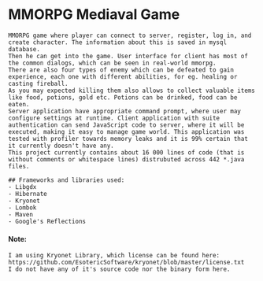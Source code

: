 # MMORPG Mediaval Game

	MMORPG game where player can connect to server, register, log in, and create character. The information about this is saved in mysql database. 
	Then he can get into the game. User interface for client has most of the common dialogs, which can be seen in real-world mmorpg.
	There are also four types of enemy which can be defeated to gain experience, each one with different abilities, for eg. healing or casting fireball.
	As you may expected killing them also allows to collect valuable items like food, potions, gold etc. Potions can be drinked, food can be eaten.
	Server application have appropriate command prompt, where user may configure settings at runtime. Client application with suite authentication can send JavaScript code to server, where it will be executed, making it easy to manage game world. This application was tested with profiler towards memory leaks and it is 99% certain that it currently doesn't have any.
	This project currently contains about 16 000 lines of code (that is without comments or whitespace lines) distrubuted across 442 *.java files.

	## Frameworks and libraries used:
	- Libgdx
	- Hibernate
	- Kryonet
	- Lombok
	- Maven
	- Google's Reflections 

#### Note: 
	I am using Kryonet Library, which license can be found here: https://github.com/EsotericSoftware/kryonet/blob/master/license.txt
	I do not have any of it's source code nor the binary form here.